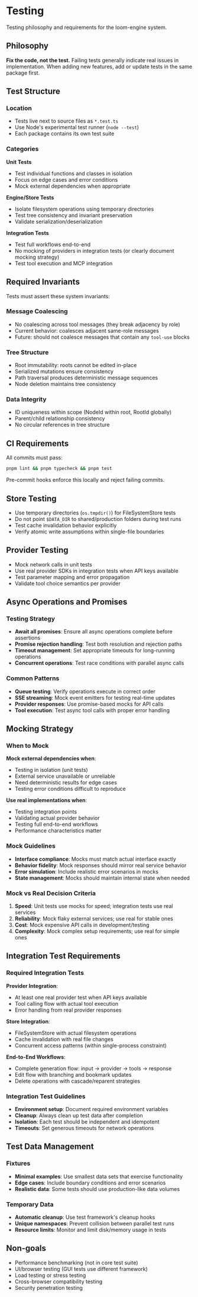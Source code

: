 # Testing

Testing philosophy and requirements for the loom-engine system.

## Philosophy

**Fix the code, not the test.** Failing tests generally indicate real issues in implementation. When adding new features, add or update tests in the same package first.

## Test Structure

### Location

- Tests live next to source files as `*.test.ts`
- Use Node's experimental test runner (`node --test`)
- Each package contains its own test suite

### Categories

**Unit Tests**

- Test individual functions and classes in isolation
- Focus on edge cases and error conditions
- Mock external dependencies when appropriate

**Engine/Store Tests**

- Isolate filesystem operations using temporary directories
- Test tree consistency and invariant preservation
- Validate serialization/deserialization

**Integration Tests**

- Test full workflows end-to-end
- No mocking of providers in integration tests (or clearly document mocking strategy)
- Test tool execution and MCP integration

## Required Invariants

Tests must assert these system invariants:

### Message Coalescing

- No coalescing across tool messages (they break adjacency by role)
- Current behavior: coalesces adjacent same-role messages
- Future: should not coalesce messages that contain any `tool-use` blocks

### Tree Structure

- Root immutability: roots cannot be edited in-place
- Serialized mutations ensure consistency
- Path traversal produces deterministic message sequences
- Node deletion maintains tree consistency

### Data Integrity

- ID uniqueness within scope (NodeId within root, RootId globally)
- Parent/child relationship consistency
- No circular references in tree structure

## CI Requirements

All commits must pass:

```bash
pnpm lint && pnpm typecheck && pnpm test
```

Pre-commit hooks enforce this locally and reject failing commits.

## Store Testing

- Use temporary directories (`os.tmpdir()`) for FileSystemStore tests
- Do not point `$DATA_DIR` to shared/production folders during test runs
- Test cache invalidation behavior explicitly
- Verify atomic write assumptions within single-file boundaries

## Provider Testing

- Mock network calls in unit tests
- Use real provider SDKs in integration tests when API keys available
- Test parameter mapping and error propagation
- Validate tool choice semantics per provider

## Async Operations and Promises

### Testing Strategy

- **Await all promises**: Ensure all async operations complete before assertions
- **Promise rejection handling**: Test both resolution and rejection paths
- **Timeout management**: Set appropriate timeouts for long-running operations
- **Concurrent operations**: Test race conditions with parallel async calls

### Common Patterns

- **Queue testing**: Verify operations execute in correct order
- **SSE streaming**: Mock event emitters for testing real-time updates
- **Provider responses**: Use promise-based mocks for API calls
- **Tool execution**: Test async tool calls with proper error handling

## Mocking Strategy

### When to Mock

**Mock external dependencies when**:

- Testing in isolation (unit tests)
- External service unavailable or unreliable
- Need deterministic results for edge cases
- Testing error conditions difficult to reproduce

**Use real implementations when**:

- Testing integration points
- Validating actual provider behavior
- Testing full end-to-end workflows
- Performance characteristics matter

### Mock Guidelines

- **Interface compliance**: Mocks must match actual interface exactly
- **Behavior fidelity**: Mock responses should mirror real service behavior
- **Error simulation**: Include realistic error scenarios in mocks
- **State management**: Mocks should maintain internal state when needed

### Mock vs Real Decision Criteria

1. **Speed**: Unit tests use mocks for speed; integration tests use real services
2. **Reliability**: Mock flaky external services; use real for stable ones
3. **Cost**: Mock expensive API calls in development/testing
4. **Complexity**: Mock complex setup requirements; use real for simple ones

## Integration Test Requirements

### Required Integration Tests

**Provider Integration**:

- At least one real provider test when API keys available
- Tool calling flow with actual tool execution
- Error handling from real provider responses

**Store Integration**:

- FileSystemStore with actual filesystem operations
- Cache invalidation with real file changes
- Concurrent access patterns (within single-process constraint)

**End-to-End Workflows**:

- Complete generation flow: input → provider → tools → response
- Edit flow with branching and bookmark updates
- Delete operations with cascade/reparent strategies

### Integration Test Guidelines

- **Environment setup**: Document required environment variables
- **Cleanup**: Always clean up test data after completion
- **Isolation**: Each test should be independent and idempotent
- **Timeouts**: Set generous timeouts for network operations

## Test Data Management

### Fixtures

- **Minimal examples**: Use smallest data sets that exercise functionality
- **Edge cases**: Include boundary conditions and error scenarios
- **Realistic data**: Some tests should use production-like data volumes

### Temporary Data

- **Automatic cleanup**: Use test framework's cleanup hooks
- **Unique namespaces**: Prevent collision between parallel test runs
- **Resource limits**: Monitor and limit disk/memory usage in tests

## Non-goals

- Performance benchmarking (not in core test suite)
- UI/browser testing (GUI tests use different framework)
- Load testing or stress testing
- Cross-browser compatibility testing
- Security penetration testing
